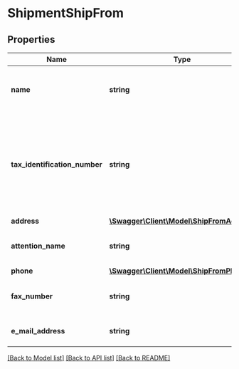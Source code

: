 # ShipmentShipFrom

## Properties
Name | Type | Description | Notes
------------ | ------------- | ------------- | -------------
**name** | **string** | The shipper�s name or company name. | 
**tax_identification_number** | **string** | Company�s Tax Identification Number at the pickup location. Required if SED form (International forms) is requested | [optional] 
**address** | [**\Swagger\Client\Model\ShipFromAddress**](ShipFromAddress.md) |  | [optional] 
**attention_name** | **string** | Contact name at the ship from location. | [optional] 
**phone** | [**\Swagger\Client\Model\ShipFromPhone**](ShipFromPhone.md) |  | 
**fax_number** | **string** | The ship from location�s Fax Number. | [optional] 
**e_mail_address** | **string** | Shipper�s email address. | [optional] 

[[Back to Model list]](../../README.md#documentation-for-models) [[Back to API list]](../../README.md#documentation-for-api-endpoints) [[Back to README]](../../README.md)

